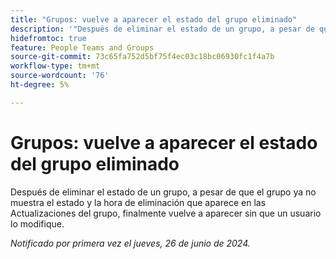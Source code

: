 ```yaml
---
title: "Grupos: vuelve a aparecer el estado del grupo eliminado"
description: '"Después de eliminar el estado de un grupo, a pesar de que el grupo ya no muestra el estado y la hora de eliminación que aparece en las Actualizaciones del grupo, finalmente vuelve a aparecer sin que un usuario lo modifique".'
hidefromtoc: true
feature: People Teams and Groups
source-git-commit: 73c65fa752d5bf75f4ec03c18bc06930fc1f4a7b
workflow-type: tm+mt
source-wordcount: '76'
ht-degree: 5%

---
```


# Grupos: vuelve a aparecer el estado del grupo eliminado

Después de eliminar el estado de un grupo, a pesar de que el grupo ya no muestra el estado y la hora de eliminación que aparece en las Actualizaciones del grupo, finalmente vuelve a aparecer sin que un usuario lo modifique.

_Notificado por primera vez el jueves, 26 de junio de 2024._
